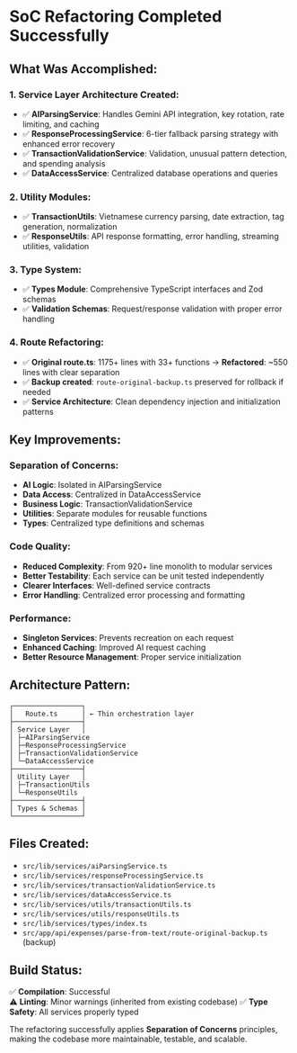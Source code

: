 # SoC Refactoring Completed Successfully

## What Was Accomplished:

### 1. **Service Layer Architecture Created:**
- ✅ **AIParsingService**: Handles Gemini API integration, key rotation, rate limiting, and caching
- ✅ **ResponseProcessingService**: 6-tier fallback parsing strategy with enhanced error recovery
- ✅ **TransactionValidationService**: Validation, unusual pattern detection, and spending analysis
- ✅ **DataAccessService**: Centralized database operations and queries

### 2. **Utility Modules:**
- ✅ **TransactionUtils**: Vietnamese currency parsing, date extraction, tag generation, normalization
- ✅ **ResponseUtils**: API response formatting, error handling, streaming utilities, validation

### 3. **Type System:**
- ✅ **Types Module**: Comprehensive TypeScript interfaces and Zod schemas
- ✅ **Validation Schemas**: Request/response validation with proper error handling

### 4. **Route Refactoring:**
- ✅ **Original route.ts**: 1175+ lines with 33+ functions → **Refactored**: ~550 lines with clear separation
- ✅ **Backup created**: `route-original-backup.ts` preserved for rollback if needed
- ✅ **Service Architecture**: Clean dependency injection and initialization patterns

## Key Improvements:

### **Separation of Concerns:**
- **AI Logic**: Isolated in AIParsingService
- **Data Access**: Centralized in DataAccessService  
- **Business Logic**: TransactionValidationService
- **Utilities**: Separate modules for reusable functions
- **Types**: Centralized type definitions and schemas

### **Code Quality:**
- **Reduced Complexity**: From 920+ line monolith to modular services
- **Better Testability**: Each service can be unit tested independently
- **Clearer Interfaces**: Well-defined service contracts
- **Error Handling**: Centralized error processing and formatting

### **Performance:**
- **Singleton Services**: Prevents recreation on each request
- **Enhanced Caching**: Improved AI request caching
- **Better Resource Management**: Proper service initialization

## Architecture Pattern:
```
┌─────────────────┐
│   Route.ts      │ ← Thin orchestration layer
├─────────────────┤
│ Service Layer   │
│ ├─AIParsingService
│ ├─ResponseProcessingService  
│ ├─TransactionValidationService
│ └─DataAccessService
├─────────────────┤
│ Utility Layer   │
│ ├─TransactionUtils
│ └─ResponseUtils
├─────────────────┤
│ Types & Schemas │
└─────────────────┘
```

## Files Created:
- `src/lib/services/aiParsingService.ts`
- `src/lib/services/responseProcessingService.ts`
- `src/lib/services/transactionValidationService.ts`
- `src/lib/services/dataAccessService.ts`
- `src/lib/services/utils/transactionUtils.ts`
- `src/lib/services/utils/responseUtils.ts`
- `src/lib/services/types/index.ts`
- `src/app/api/expenses/parse-from-text/route-original-backup.ts` (backup)

## Build Status:
✅ **Compilation**: Successful  
⚠️ **Linting**: Minor warnings (inherited from existing codebase)
✅ **Type Safety**: All services properly typed

The refactoring successfully applies **Separation of Concerns** principles, making the codebase more maintainable, testable, and scalable.